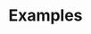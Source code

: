 ---
title: Examples
# Note: this is a placeholder page. Attempting to visit this page will
# redirect to the following URL:
manualLink: https://github.com/open-telemetry/opentelemetry-java-docs#java-opentelemetry-examples
manualLinkTarget: _blank
_build: { render: link }
weight: 60
---